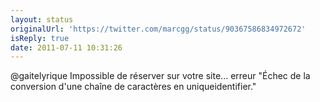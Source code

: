 ```yaml
---
layout: status
originalUrl: 'https://twitter.com/marcgg/status/90367586834972672'
isReply: true
date: 2011-07-11 10:31:26
---
```


@gaitelyrique Impossible de réserver sur votre site... erreur "Échec de la conversion d'une chaîne de caractères en uniqueidentifier."
